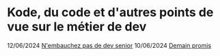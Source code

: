# Kode, du code et d'autres points de vue sur le métier de dev

12/06/2024 [N'embauchez pas de dev senior](https://github.com/DrunkenKiwi/DrunkenKiwi.github.io/blob/main/kode/2014-06-12-n-embauchez-pas-de-dev-senior.md)
10/06/2024 [Demain promis](https://github.com/DrunkenKiwi/DrunkenKiwi.github.io/blob/main/kode/2024-06-10-demain-promis.md)
